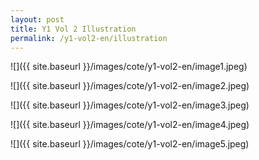 ```yaml
---
layout: post
title: Y1 Vol 2 Illustration
permalink: /y1-vol2-en/illustration
---
```


![]({{ site.baseurl }}/images/cote/y1-vol2-en/image1.jpeg)

![]({{ site.baseurl }}/images/cote/y1-vol2-en/image2.jpeg)

![]({{ site.baseurl }}/images/cote/y1-vol2-en/image3.jpeg)

![]({{ site.baseurl }}/images/cote/y1-vol2-en/image4.jpeg)

![]({{ site.baseurl }}/images/cote/y1-vol2-en/image5.jpeg)